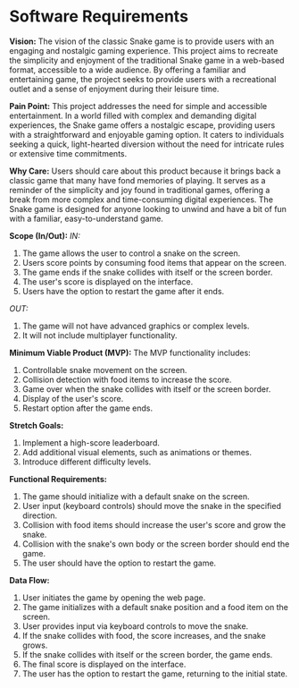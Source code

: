 # Software Requirements

**Vision:**
The vision of the classic Snake game is to provide users with an engaging and nostalgic gaming experience. This project aims to recreate the simplicity and enjoyment of the traditional Snake game in a web-based format, accessible to a wide audience. By offering a familiar and entertaining game, the project seeks to provide users with a recreational outlet and a sense of enjoyment during their leisure time.

**Pain Point:**
This project addresses the need for simple and accessible entertainment. In a world filled with complex and demanding digital experiences, the Snake game offers a nostalgic escape, providing users with a straightforward and enjoyable gaming option. It caters to individuals seeking a quick, light-hearted diversion without the need for intricate rules or extensive time commitments.

**Why Care:**
Users should care about this product because it brings back a classic game that many have fond memories of playing. It serves as a reminder of the simplicity and joy found in traditional games, offering a break from more complex and time-consuming digital experiences. The Snake game is designed for anyone looking to unwind and have a bit of fun with a familiar, easy-to-understand game.

**Scope (In/Out):**
*IN:*
1. The game allows the user to control a snake on the screen.
2. Users score points by consuming food items that appear on the screen.
3. The game ends if the snake collides with itself or the screen border.
4. The user's score is displayed on the interface.
5. Users have the option to restart the game after it ends.

*OUT:*
1. The game will not have advanced graphics or complex levels.
2. It will not include multiplayer functionality.

**Minimum Viable Product (MVP):**
The MVP functionality includes:
1. Controllable snake movement on the screen.
2. Collision detection with food items to increase the score.
3. Game over when the snake collides with itself or the screen border.
4. Display of the user's score.
5. Restart option after the game ends.

**Stretch Goals:**
1. Implement a high-score leaderboard.
2. Add additional visual elements, such as animations or themes.
3. Introduce different difficulty levels.

**Functional Requirements:**
1. The game should initialize with a default snake on the screen.
2. User input (keyboard controls) should move the snake in the specified direction.
3. Collision with food items should increase the user's score and grow the snake.
4. Collision with the snake's own body or the screen border should end the game.
5. The user should have the option to restart the game.

**Data Flow:**
1. User initiates the game by opening the web page.
2. The game initializes with a default snake position and a food item on the screen.
3. User provides input via keyboard controls to move the snake.
4. If the snake collides with food, the score increases, and the snake grows.
5. If the snake collides with itself or the screen border, the game ends.
6. The final score is displayed on the interface.
7. The user has the option to restart the game, returning to the initial state.
